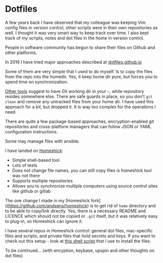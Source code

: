# Dotfiles

A few years back I have observed that my colleague was keeping Vim config files in version control, other scripts were in their own repositories as well. I thought it was very smart way to keep track over time. I also kept track of my scripts, notes and dot files in the home in version control.

People in software community has begun to share their files on Github and other platforms.

In 2016 I have tried major approaches described at [dotfiles.github.io](http://dotfiles.github.io)

Some of them are very simple that I used to do myself.
Is to copy the files from the repo into the homedir. Yes, it keep home dir pure, but forces you to spend time on synchronization.

[Other tools](https://github.com/RichiH/vcsh) suggest to have Git working dir in your `~`, while repository resides somewhere else. There are safe guards in place, so you don't `git clean` and remove any untracked files from your home dir. I have used this approach for a bit, but dropped it. It is way too complex for the operations I need.

There are quite a few package-based approaches, encryption-enabled git repositories and cross-platform managers that can follow JSON or YAML configuration instructions.

Some may manage files with ansible.

I have landed on [Homeshick](https://github.com/andsens/homeshick):
* Simple shell-based tool
* Lots of tests
* Does not change file names, you can still copy files is homeshick tool was not there
* Supports multiple repositories
* Allows you to synchronize multiple computers using source control sites like github or gitlab

The one change I made in my [Homeshick fork]((https://github.com/andsens/homeshick) is to get rid of `home` directory and to be able to copy/link directly. Yes, there is a necessary README and LICENCE which should not be copied or `.git` itself, but it was relatively easy to plug-in, so Homeshick can ignore it.

I have several repos in Homeshick control: general dot files, mac-specific files and scripts, and private files that hold secrets and keys.
If you want to check out this setup - look at [this shell script](https://git.io/all.files) that I use to install the files.

To be continued... (with encyption, keybase, upspin and other thoughts on dot files)
